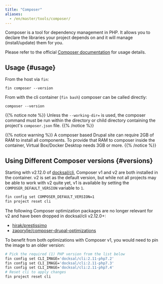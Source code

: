 ```yaml
---
title: "Composer"
aliases:
  - /en/master/tools/composer/
---
```



Composer is a tool for dependency management in PHP. It allows you to declare the libraries your project depends on and it will manage (install/update) them for you.

Please refer to the official [Composer documentation](https://getcomposer.org/doc/) for usage details.


## Usage {#usage}

From the host via `fin`:

```
fin composer --version
```

From with the cli container (`fin bash`) composer can be called directly:

```
composer --version
```

{{% notice note %}}
Unless the `--working-dir=` is used, the composer command must be run within the directory or child directory containing the 
project's `composer.json` file.
{{% /notice %}}

{{% notice warning %}}
A composer based Drupal site can require 2GB of RAM to install all components. To provide that RAM to composer inside
the container, Virtual Box/Docker Desktop needs 3GB or more.
{{% /notice %}}


## Using Different Composer versions {#versions}

Starting with v2.12.0 of [docksal/cli](https://github.com/docksal/service-cli), Composer v1 and v2 are both installed 
in the container. v2 is set as the default version, but while not all projects may be able to work with v2 quite yet, 
v1 is available by setting the `COMPOSER_DEFAULT_VERSION` variable to `1`.

```bash
fin config set COMPOSER_DEFAULT_VERSION=1
fin project reset cli
```

The following Composer optimization packages are no longer relevant for v2 and have been dropped in docksal/cli v2.12.0+:

- [hirak/prestissimo](https://github.com/hirak/prestissimo)
- [zaporylie/composer-drupal-optimizations](https://github.com/zaporylie/composer-drupal-optimizations) 

To benefit from both optimizations with Composer v1, you would need to pin the image to an older version:

```bash
# Pick the required (1) PHP version from the list below
fin config set CLI_IMAGE='docksal/cli:2.11-php7.2'
fin config set CLI_IMAGE='docksal/cli:2.11-php7.3'
fin config set CLI_IMAGE='docksal/cli:2.11-php7.4'
# Reset cli to apply changes
fin project reset cli
```
